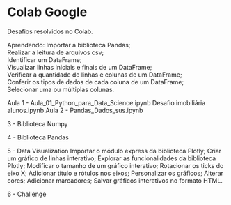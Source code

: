 # Colab Google
Desafios resolvidos no Colab.

Aprendendo:
Importar a biblioteca Pandas;<br>
Realizar a leitura de arquivos csv;<br>
Identificar um DataFrame;<br>
Visualizar linhas iniciais e finais de um DataFrame;<br>
Verificar a quantidade de linhas e colunas de um DataFrame;<br>
Conferir os tipos de dados de cada coluna de um DataFrame;<br>
Selecionar uma ou múltiplas colunas.<br>

Aula 1 - Aula_01_Python_para_Data_Science.ipynb
Desafio imobiliária
alunos.ipynb
Aula 2 - Pandas_Dados_sus.ipynb

3 - Biblioteca Numpy 

4 - Biblioteca Pandas

5 - Data Visualization 
Importar o módulo express da biblioteca Plotly;
Criar um gráfico de linhas interativo;
Explorar as funcionalidades da biblioteca Plotly;
Modificar o tamanho de um gráfico interativo;
Rotacionar os ticks do eixo X;
Adicionar título e rótulos nos eixos;
Personalizar os gráficos;
Alterar cores;
Adicionar marcadores;
Salvar gráficos interativos no formato HTML.

6 - Challenge
